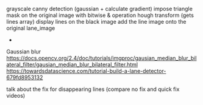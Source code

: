 grayscale
canny detection (gaussian + calculate gradient)
impose triangle mask on the original image with bitwise & operation
hough transform (gets lines array)
display lines on the black image
add the line image onto the original lane_image

-

Gaussian blur
https://docs.opencv.org/2.4/doc/tutorials/imgproc/gausian_median_blur_bilateral_filter/gausian_median_blur_bilateral_filter.html
https://towardsdatascience.com/tutorial-build-a-lane-detector-679fd8953132

talk about the fix for disappearing lines (compare no fix and quick fix videos)